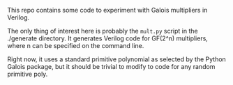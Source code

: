 This repo contains some code to experiment with Galois multipliers in Verilog.

The only thing of interest here is probably the `mult.py` script in the ./generate directory. It generates Verilog code for GF(2^n) multipliers,
where n can be specified on the command line.

Right now, it uses a standard primitive polynomial as selected by the Python Galois package, but it should be
trivial to modify to code for any random primitive poly.
